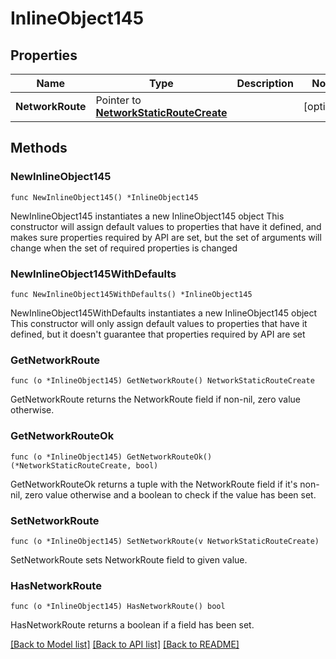 # InlineObject145

## Properties

Name | Type | Description | Notes
------------ | ------------- | ------------- | -------------
**NetworkRoute** | Pointer to [**NetworkStaticRouteCreate**](networkStaticRouteCreate.md) |  | [optional] 

## Methods

### NewInlineObject145

`func NewInlineObject145() *InlineObject145`

NewInlineObject145 instantiates a new InlineObject145 object
This constructor will assign default values to properties that have it defined,
and makes sure properties required by API are set, but the set of arguments
will change when the set of required properties is changed

### NewInlineObject145WithDefaults

`func NewInlineObject145WithDefaults() *InlineObject145`

NewInlineObject145WithDefaults instantiates a new InlineObject145 object
This constructor will only assign default values to properties that have it defined,
but it doesn't guarantee that properties required by API are set

### GetNetworkRoute

`func (o *InlineObject145) GetNetworkRoute() NetworkStaticRouteCreate`

GetNetworkRoute returns the NetworkRoute field if non-nil, zero value otherwise.

### GetNetworkRouteOk

`func (o *InlineObject145) GetNetworkRouteOk() (*NetworkStaticRouteCreate, bool)`

GetNetworkRouteOk returns a tuple with the NetworkRoute field if it's non-nil, zero value otherwise
and a boolean to check if the value has been set.

### SetNetworkRoute

`func (o *InlineObject145) SetNetworkRoute(v NetworkStaticRouteCreate)`

SetNetworkRoute sets NetworkRoute field to given value.

### HasNetworkRoute

`func (o *InlineObject145) HasNetworkRoute() bool`

HasNetworkRoute returns a boolean if a field has been set.


[[Back to Model list]](../README.md#documentation-for-models) [[Back to API list]](../README.md#documentation-for-api-endpoints) [[Back to README]](../README.md)


